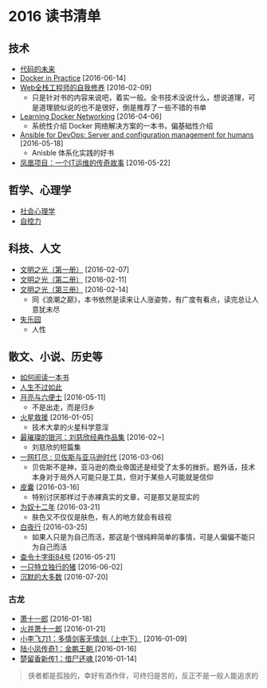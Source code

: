 # 2016 读书清单

## 技术

* [代码的未来](http://book.douban.com/subject/24536403/)
* [Docker in Practice](https://book.douban.com/subject/26811206/) [2016-06-14]
* [Web全栈工程师的自我修养](http://book.douban.com/subject/26598045/) [2016-02-09]
    * 只是针对书的内容来说吧，着实一般。全书技术没说什么，想说道理，可是道理貌似说的也不是很好，倒是推荐了一些不错的书单
* [Learning Docker Networking](https://book.douban.com/subject/26740778/) [2016-04-06]
    * 系统性介绍 Docker 网络解决方案的一本书，偏基础性介绍
* [Ansible for DevOps: Server and configuration management for humans](https://book.douban.com/subject/26643234/) [2016-05-18]
    * Anisble 体系化实践的好书
* [凤凰项目：一个IT运维的传奇故事](https://book.douban.com/subject/26644070/) [2016-05-22]

## 哲学、心理学

* [社会心理学](http://book.douban.com/subject/1476651/)
* [自控力](http://book.douban.com/subject/10786473/)

## 科技、人文

* [文明之光（第一册）](http://book.douban.com/subject/25902942/) [2016-02-07]
* [文明之光（第二册）](http://book.douban.com/subject/25902222/) [2016-02-11]
* [文明之光（第三册）](http://book.douban.com/subject/26275177/) [2016-02-14]
    * 同《浪潮之巅》，本书依然是读来让人涨姿势，有广度有看点，读完总让人意犹未尽
* [失乐园](http://book.douban.com/subject/1008074/)
    * 人性

## 散文、小说、历史等

* [如何阅读一本书](http://book.douban.com/subject/1013208/)
* [人生不过如此](http://book.douban.com/subject/1987453/)
* [月亮与六便士](https://book.douban.com/subject/1858513/) [2016-05-11]
    * 不是出走，而是归乡
* [火星救援](http://book.douban.com/subject/26586492/) [2016-01-05]
    * 技术大拿的火星科学意淫
* [最璀璨的银河：刘慈欣经典作品集](http://www.duokan.com/book/66020) [2016-02~]
    * 刘慈欣的短篇集
* [一网打尽 : 贝佐斯与亚马逊时代](https://book.douban.com/subject/25766700/) [2016-03-06]
    * 贝佐斯不是神，亚马逊的商业帝国还是经受了太多的挫折。题外话，技术本身对于局外人可能只是工具，但对于某些人可能就是信仰
* [皮囊](https://book.douban.com/subject/26278687/) [2016-03-16]
    * 特别讨厌那样过于赤裸真实的文章，可是那又是现实的
* [为奴十二年](https://book.douban.com/subject/25768151/) [2016-03-21]
    * 肤色又不仅仅是肤色，有人的地方就会有歧视
* [白夜行](https://book.douban.com/subject/3259440/) [2016-03-25]
    * 如果人只是为自己而活，那这是个很纯粹简单的事情，可是人偏偏不能只为自己而活
* [查令十字街84号](https://book.douban.com/subject/1316648/) [2016-05-21]
* [一只特立独行的猪](https://book.douban.com/subject/1767945/) [2016-06-02]
* [沉默的大多数](https://book.douban.com/subject/1054685/) [2016-07-20]

### 古龙

* [萧十一郎](http://book.douban.com/subject/21778489/) [2016-01-18]
* [火并萧十一郎](http://book.douban.com/subject/1738644/) [2016-01-21]
* [小李飞刀1：多情剑客无情剑（上中下）](http://book.douban.com/subject/20397330/) [2016-01-09]
* [陆小凤传奇1：金鹏王朝 ](http://book.douban.com/subject/20516999/) [2016-01-16]
* [楚留香新传1：借尸还魂 ](http://book.douban.com/subject/20397334/) [2016-01-14]

> 侠者都是孤独的，幸好有酒作伴，可终归是苦的，反正不是一般人能追求的

